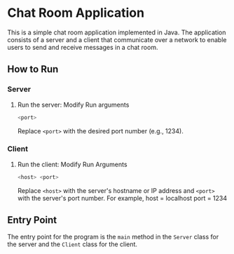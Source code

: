# Chat Room Application

This is a simple chat room application implemented in Java. The application consists of a server and a client that communicate over a network to enable users to send and receive messages in a chat room.

## How to Run

### Server

1. Run the server: Modify Run arguments
    ```bash
    <port>
    ```
   Replace `<port>` with the desired port number (e.g., 1234).

### Client

1. Run the client: Modify Run Arguments

    ```bash
    <host> <port>
    ```

   Replace `<host>` with the server's hostname or IP address and `<port>` with the server's port number.
   For example, host = localhost port = 1234

## Entry Point

The entry point for the program is the `main` method in the `Server` class for the server and the `Client` class for the client.


